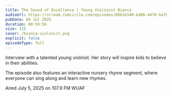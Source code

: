 ```yaml
---
title: The Sound of Excellence | Young Violinist Bianca
audioUrl: https://stream.redcircle.com/episodes/68616140-b486-4470-ba76-7cd3b0d5698a/stream.mp3
pubDate: 04 Jul 2025
duration: 00:59:56
size: 115
cover: /bianca-violinist.png
explicit: false
episodeType: full
---
```

Interview with a talented young violinist. Her story will inspire kids to believe in their abilities.

The episode also features an interactive nursery rhyme segment, where everyone can sing along and learn new rhymes.

Aired July 5, 2025 on 107.9 FM WUAF
